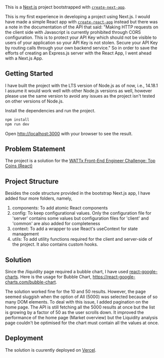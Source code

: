 This is a [Next.js](https://nextjs.org/) project bootstrapped with [`create-next-app`](https://github.com/vercel/next.js/tree/canary/packages/create-next-app).

This is my first experience in developing a project using Next.js. I would have made a simple React app with [`create-react-app`](https://github.com/facebook/create-react-app) instead but there was a note in the documentation of the API that said:
"Making HTTP requests on the client side with Javascript is currently prohibited through CORS configuration. This is to protect your API Key which should not be visible to users of your application so your API Key is not stolen. Secure your API Key by routing calls through your own backend service."
So in order to save the efforts of creating an Express.js server with the React App, I went ahead with a Next.js App.

## Getting Started

I have built the project with the LTS version of Node.js as of now, i.e., 14.18.1
I assume it would work well with other Node.js versions as well, however please use the same version to avoid any issues as the project isn't tested on other versions of Node.js.

Install the dependencies and run the project.

```bash
npm install
npm run dev
```

Open [http://localhost:3000](http://localhost:3000) with your browser to see the result.

## Problem Statement

The project is a solution for the [WATTx Front-End Engineer Challenge: Top Coins (React)](https://github.com/WATTx/code-challenges/blob/master/frontend-engineer-challenge-top-coins-react.md)

## Project Structure

Besides the code structure provided in the bootstrap Next.js app, I have added four more folders, namely,
1. components: To add atomic React components
2. config: To keep configurational values. Only the configuration file for 'server' contains some values but configuration files for 'client' and 'common' are also added for completeness
3. context: To add a wrapper to use React's useContext for state management
4. utils: To add utility functions required for the client and server-side of the project. It also contains custom hooks.

## Solution

Since the /liquidity page required a bubble chart, I have used [react-google-charts](https://www.npmjs.com/package/react-google-charts). Here is the usage for Bubble Chart, https://react-google-charts.com/bubble-chart.

The solution worked fine for the 10 and 50 results. However, the page seemed sluggish when the option of All (5000) was selected because of so many DOM elements. To deal with this issue, I added pagination on the home page. The API is still fetching all the 5000 results at once but the list is growing by a factor of 50 as the user scrolls down. It improved the performance of the home page (Market overview) but the Liquidity analysis page couldn't be optimised for the chart must contain all the values at once. 

## Deployment

The solution is cuurently deployed on [Vercel](https://wattx-tushar.vercel.app/).